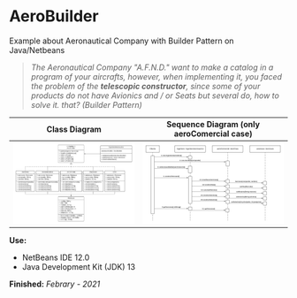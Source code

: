 # AeroBuilder
Example about Aeronautical Company with Builder Pattern on Java/Netbeans

>*The Aeronautical Company "A.F.N.D." want to make a catalog in a program of your aircrafts, however, when implementing it, you faced the problem of the **telescopic constructor**, since some of your products do not have Avionics and / or Seats but several do, how to solve it. that? (Builder Pattern)*

 | Class Diagram    | Sequence Diagram (only aeroComercial case)        | 
:-------------------------:|:-------------------------:
|  ![](diagramas/Colaboracion.jpeg) | ![](diagramas/diagramaClases.jpeg) |

**Use:**
* NetBeans IDE 12.0 
* Java Development Kit (JDK) 13

**Finished:** *Febrary - 2021*
